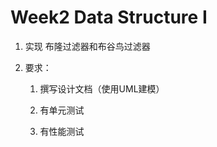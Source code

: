 # Week2 Data Structure I
1. 实现 布隆过滤器和布谷鸟过滤器

2. 要求：

   1. 撰写设计文档（使用UML建模）

   2. 有单元测试

   3. 有性能测试

      


